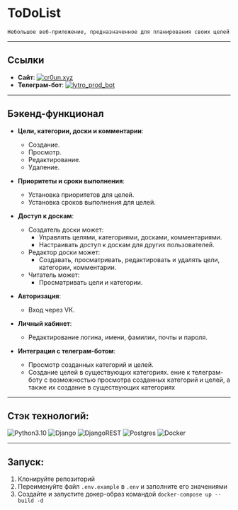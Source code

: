 # ToDoList

    Небольшое веб-приложение, предназначенное для планирования своих целей
___

## Ссылки

- **Сайт**: [![cr0un.xyz](https://img.shields.io/badge/-cr0un.xyz-9cf/)](http://cr0un.xyz/)
- **Телеграм-бот**: [![lytro_prod_bot](https://img.shields.io/badge/-lytro_prod_bot-blue)](https://t.me/lytro_prod_bot)

---

## Бэкенд-функционал

- **Цели, категории, доски и комментарии**:
  - Создание.
  - Просмотр.
  - Редактирование.
  - Удаление.
  
- **Приоритеты и сроки выполнения**:
  - Установка приоритетов для целей.
  - Установка сроков выполнения для целей.
  
- **Доступ к доскам**:
  - Создатель доски может:
    - Управлять целями, категориями, досками, комментариями.
    - Настраивать доступ к доскам для других пользователей.
  - Редактор доски может:
    - Создавать, просматривать, редактировать и удалять цели, категории, комментарии.
  - Читатель может:
    - Просматривать цели и категории.
    
- **Авторизация**:
  - Вход через VK.
  
- **Личный кабинет**:
  - Редактирование логина, имени, фамилии, почты и пароля.
  
- **Интеграция с телеграм-ботом**:
  - Просмотр созданных категорий и целей.
  - Создание целей в существующих категориях.
ение к телеграм-боту с возможностью просмотра созданных категорий и целей, а также их создание в существующих категориях

___

## Стэк технологий:

![Python3.10](https://img.shields.io/badge/-Python3.10-black)
![Django](https://img.shields.io/badge/-Django-black)
![DjangoREST](https://img.shields.io/badge/-DjangoREST-black)
![Postgres](https://img.shields.io/badge/-Postgres-black)
![Docker](https://img.shields.io/badge/-Docker-black)


___

## Запуск:

1) Клонируйте репозиторий
2) Переименуйте файл `.env.example` в `.env` и заполните его значениями
3) Создайте и запустите докер-образ командой `docker-compose up --build -d`
